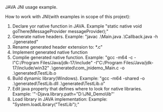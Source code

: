 JAVA JNI usage example. 

How to work with JNI(with examples in scope of this projext):

1) Declare yor native function in JAVA. Example "static native void goThere(MessageProvider messageProvider);"
2) Generate native headers. Example: "javac .\Main.java .\Callback.java -h ./generated"
3) Rename generated header extension to: *.c"
4) Implement generated native function
5) Complie generated native function. 
Example: "gcc -m64 -c -I"C:/Program Files/Java/jdk-17/include" -I"C:/Program Files/Java/jdk-17/include/win32" .\generated\com_jnidemo_Main.c -o .\generated\TestLib.o
6) Build dynamic library(Windows). Example: "gcc -m64 -shared  -o  .\generated\TestLib.dll .\generated\TestLib.o"
7) Edit java property that defines where to look for native libraries. Example: '"-Djava.library.path="D:\JNI_Demo\lib"'
8) Load library in JAVA implementation: Example: "System.loadLibrary("TestLib");"
